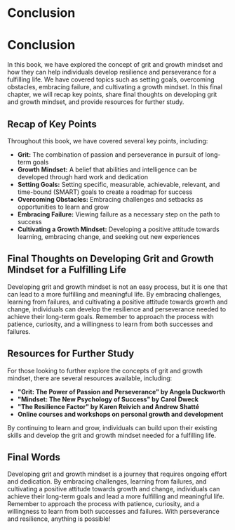 # Conclusion

Conclusion
==========

In this book, we have explored the concept of grit and growth mindset and how they can help individuals develop resilience and perseverance for a fulfilling life. We have covered topics such as setting goals, overcoming obstacles, embracing failure, and cultivating a growth mindset. In this final chapter, we will recap key points, share final thoughts on developing grit and growth mindset, and provide resources for further study.

Recap of Key Points
-------------------

Throughout this book, we have covered several key points, including:

* **Grit:** The combination of passion and perseverance in pursuit of long-term goals
* **Growth Mindset:** A belief that abilities and intelligence can be developed through hard work and dedication
* **Setting Goals:** Setting specific, measurable, achievable, relevant, and time-bound (SMART) goals to create a roadmap for success
* **Overcoming Obstacles:** Embracing challenges and setbacks as opportunities to learn and grow
* **Embracing Failure:** Viewing failure as a necessary step on the path to success
* **Cultivating a Growth Mindset:** Developing a positive attitude towards learning, embracing change, and seeking out new experiences

Final Thoughts on Developing Grit and Growth Mindset for a Fulfilling Life
--------------------------------------------------------------------------

Developing grit and growth mindset is not an easy process, but it is one that can lead to a more fulfilling and meaningful life. By embracing challenges, learning from failures, and cultivating a positive attitude towards growth and change, individuals can develop the resilience and perseverance needed to achieve their long-term goals. Remember to approach the process with patience, curiosity, and a willingness to learn from both successes and failures.

Resources for Further Study
---------------------------

For those looking to further explore the concepts of grit and growth mindset, there are several resources available, including:

* **"Grit: The Power of Passion and Perseverance" by Angela Duckworth**
* **"Mindset: The New Psychology of Success" by Carol Dweck**
* **"The Resilience Factor" by Karen Reivich and Andrew Shatté**
* **Online courses and workshops on personal growth and development**

By continuing to learn and grow, individuals can build upon their existing skills and develop the grit and growth mindset needed for a fulfilling life.

Final Words
-----------

Developing grit and growth mindset is a journey that requires ongoing effort and dedication. By embracing challenges, learning from failures, and cultivating a positive attitude towards growth and change, individuals can achieve their long-term goals and lead a more fulfilling and meaningful life. Remember to approach the process with patience, curiosity, and a willingness to learn from both successes and failures. With perseverance and resilience, anything is possible!